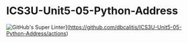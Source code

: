 # ICS3U-Unit5-05-Python-Address

![GitHub's Super Linter](https://github.com/dbcalitis/ICS3U-Unit5-05-Python-Address/workflows/GitHub's%20Super%20Linter/badge.svg)](https://github.com/dbcalitis/ICS3U-Unit5-05-Python-Address/actions)

